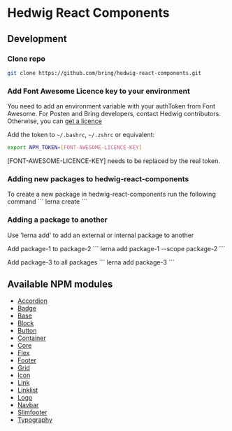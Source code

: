 # Hedwig React Components

## Development

### Clone repo

```bash
git clone https://github.com/bring/hedwig-react-components.git
```

### Add Font Awesome Licence key to your environment

You need to add an environment variable with your authToken from Font Awesome. For Posten and Bring developers, contact Hedwig contributors. Otherwise, you can [get a licence](https://fontawesome.com/plans)

Add the token to `~/.bashrc`, `~/.zshrc` or equivalent:

```bash
export NPM_TOKEN=[FONT-AWESOME-LICENCE-KEY]
```

[FONT-AWESOME-LICENCE-KEY] needs to be replaced by the real token.

### Adding new packages to hedwig-react-components

To create a new package in hedwig-react-components run the following command
´´´
lerna create <package-name>
´´´

### Adding a package to another

Use 'lerna add' to add an external or internal package to another

Add package-1 to package-2
´´´
lerna add package-1 --scope package-2
´´´

Add package-3 to all packages
´´´
lerna add package-3
´´´

## Available NPM modules

- [Accordion](https://www.npmjs.com/package/@posten-hedwig/accordion)
- [Badge](https://www.npmjs.com/package/@posten-hedwig/badge)
- [Base](https://www.npmjs.com/package/@posten-hedwig/base)
- [Block](https://www.npmjs.com/package/@posten-hedwig/block)
- [Button](https://www.npmjs.com/package/@posten-hedwig/button)
- [Container](https://www.npmjs.com/package/@posten-hedwig/container)
- [Core](https://www.npmjs.com/package/@posten-hedwig/core)
- [Flex](https://www.npmjs.com/package/@posten-hedwig/flex)
- [Footer](https://www.npmjs.com/package/@posten-hedwig/footer)
- [Grid](https://www.npmjs.com/package/@posten-hedwig/grid)
- [Icon](https://www.npmjs.com/package/@posten-hedwig/icon)
- [Link](https://www.npmjs.com/package/@posten-hedwig/link)
- [Linklist](https://www.npmjs.com/package/@posten-hedwig/linklist)
- [Logo](https://www.npmjs.com/package/@posten-hedwig/logo)
- [Navbar](https://www.npmjs.com/package/@posten-hedwig/navbar)
- [Slimfooter](https://www.npmjs.com/package/@posten-hedwig/slimfooter)
- [Typography](https://www.npmjs.com/package/@posten-hedwig/typography)
